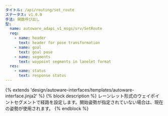 ```yaml
---
タイトル: /api/routing/set_route
ステータス: v1.0.0
手法: 関数呼び出し
型:
  name: autoware_adapi_v1_msgs/srv/SetRoute
  req:
    - name: header
      text: header for pose transformation
    - name: goal
      text: goal pose
    - name: segments
      text: waypoint segments in lanelet format
  res:
    - name: status
      text: response status
---
```


{% extends 'design/autoware-interfaces/templates/autoware-interface.jinja2' %}
{% block description %}
レーンレット形式のウェイポイントセグメントで経路を設定します。開始姿勢が指定されていない場合は、現在の姿勢が使用されます。
{% endblock %}
